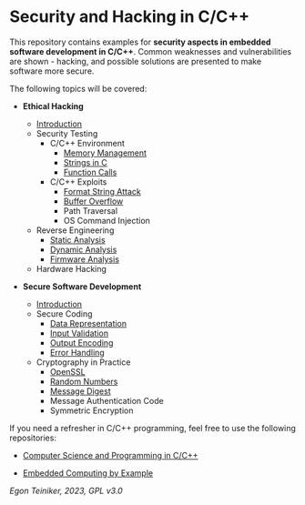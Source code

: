 # Security and Hacking in C/C++

This repository contains examples for **security aspects in embedded software development in C/C++**.
Common weaknesses and vulnerabilities are shown - hacking, and possible solutions are presented to make 
software more secure.

The following topics will be covered:

* **Ethical Hacking** 
    * [Introduction](exploits/introduction/)
    * Security Testing
        * C/C++ Environment
            * [Memory Management](reverse-engineering/memory/)
            * [Strings in C](exploits/c-strings/)
            * [Function Calls](exploits/function-calls/)
        * C/C++ Exploits
            * [Format String Attack](exploits/format-string/)
            * [Buffer Overflow](exploits/buffer-overflow/)
            * Path Traversal
            * OS Command Injection
    * Reverse Engineering   
        * [Static Analysis](reverse-engineering/analysis-static/)
        * [Dynamic Analysis](reverse-engineering/analysis-dynamic/)
        * [Firmware Analysis](reverse-engineering/analysis-firmware/)
    * Hardware Hacking

* **Secure Software Development**
    * [Introduction](secure-coding/introduction/) 
    * Secure Coding
        * [Data Representation](secure-coding/representation/)
        * [Input Validation](secure-coding/input-validation/)
        * [Output Encoding](secure-coding/output-encoding/)
        * [Error Handling](secure-coding/error-handling/)   
    * Cryptography in Practice
        * [OpenSSL](cryptography/openssl/)
        * [Random Numbers](cryptography/random-numbers/)
        * [Message Digest](cryptography/message-digest/)
        * Message Authentication Code
        * Symmetric Encryption 

If you need a refresher in C/C++ programming, feel free to use the following repositories:

* [Computer Science and Programming in C/C++](https://github.com/teiniker/teiniker-lectures-computerscience/tree/master)

* [Embedded Computing by Example](https://github.com/teiniker/teiniker-lectures-embeddedcomputing)

*Egon Teiniker, 2023, GPL v3.0* 
